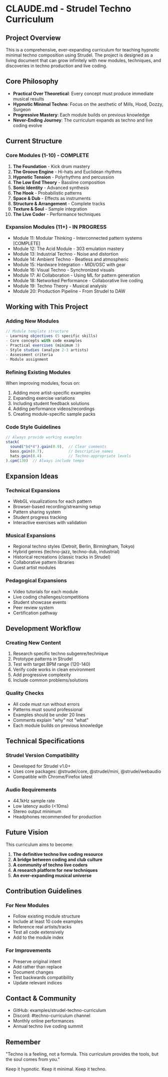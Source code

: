 # CLAUDE.md - Strudel Techno Curriculum

## Project Overview

This is a comprehensive, ever-expanding curriculum for teaching hypnotic minimal techno composition using Strudel. The project is designed as a living document that can grow infinitely with new modules, techniques, and discoveries in techno production and live coding.

## Core Philosophy

- **Practical Over Theoretical**: Every concept must produce immediate musical results
- **Hypnotic Minimal Techno**: Focus on the aesthetic of Mills, Hood, Dozzy, Surgeon
- **Progressive Mastery**: Each module builds on previous knowledge
- **Never-Ending Journey**: The curriculum expands as techno and live coding evolve

## Current Structure

### Core Modules (1-10) - COMPLETE
1. **The Foundation** - Kick drum mastery
2. **The Groove Engine** - Hi-hats and Euclidean rhythms
3. **Hypnotic Tension** - Polyrhythms and percussion
4. **The Low End Theory** - Bassline composition
5. **Sonic Identity** - Advanced synthesis
6. **The Hook** - Probabilistic patterns
7. **Space & Dub** - Effects as instruments
8. **Structure & Arrangement** - Complete tracks
9. **Texture & Soul** - Sample integration
10. **The Live Coder** - Performance techniques

### Expansion Modules (11+) - IN PROGRESS
- Module 11: Modular Thinking - Interconnected pattern systems [COMPLETE]
- Module 12: The Acid Module - 303 emulation mastery
- Module 13: Industrial Techno - Noise and distortion
- Module 14: Ambient Techno - Beatless and atmospheric
- Module 15: Hardware Integration - MIDI/OSC with gear
- Module 16: Visual Techno - Synchronized visuals
- Module 17: AI Collaboration - Using ML for pattern generation
- Module 18: Networked Performance - Collaborative live coding
- Module 19: Techno Theory - Musical analysis
- Module 20: Production Pipeline - From Strudel to DAW

## Working with This Project

### Adding New Modules
```javascript
// Module template structure
- Learning objectives (5 specific skills)
- Core concepts with code examples
- Practical exercises (minimum 3)
- Style studies (analyze 2-3 artists)
- Assessment criteria
- Module assignment
```

### Refining Existing Modules
When improving modules, focus on:
1. Adding more artist-specific examples
2. Expanding exercise variations
3. Including student feedback solutions
4. Adding performance videos/recordings
5. Creating module-specific sample packs

### Code Style Guidelines
```javascript
// Always provide working examples
stack(
  sound("bd*4").gain(0.9),  // Clear comments
  bass.gain(0.7),           // Descriptive names
  hats.gain(0.4)            // Techno-appropriate levels
).cpm(130)  // Always include tempo
```

## Expansion Ideas

### Technical Expansions
- WebGL visualizations for each pattern
- Browser-based recording/streaming setup
- Pattern sharing system
- Student progress tracking
- Interactive exercises with validation

### Musical Expansions
- Regional techno styles (Detroit, Berlin, Birmingham, Tokyo)
- Hybrid genres (techno-jazz, techno-dub, industrial)
- Historical recreations (classic tracks in Strudel)
- Collaborative pattern libraries
- Guest artist modules

### Pedagogical Expansions
- Video tutorials for each module
- Live coding challenges/competitions
- Student showcase events
- Peer review system
- Certification pathway

## Development Workflow

### Creating New Content
1. Research specific techno subgenre/technique
2. Prototype patterns in Strudel
3. Test with target BPM range (120-140)
4. Verify code works in clean environment
5. Add progressive complexity
6. Include common problems/solutions

### Quality Checks
- All code must run without errors
- Patterns must sound professional
- Examples should be under 20 lines
- Comments explain "why" not "what"
- Each module builds on previous knowledge

## Technical Specifications

### Strudel Version Compatibility
- Developed for Strudel v1.0+
- Uses core packages: @strudel/core, @strudel/mini, @strudel/webaudio
- Compatible with Chrome/Firefox latest

### Audio Requirements
- 44.1kHz sample rate
- Low latency audio (<10ms)
- Stereo output minimum
- Headphones recommended for production

## Future Vision

This curriculum aims to become:
1. **The definitive techno live coding resource**
2. **A bridge between coding and club culture**
3. **A community of techno live coders**
4. **A research platform for new techniques**
5. **An ever-expanding musical universe**

## Contribution Guidelines

### For New Modules
- Follow existing module structure
- Include at least 10 code examples
- Reference real artists/tracks
- Test all code extensively
- Add to the module index

### For Improvements
- Preserve original intent
- Add rather than replace
- Document changes
- Test backwards compatibility
- Update relevant indices

## Contact & Community

- GitHub: examples/strudel-techno-curriculum
- Discord: #techno-curriculum channel
- Monthly online performances
- Annual techno live coding summit

## Remember

"Techno is a feeling, not a formula. This curriculum provides the tools, but the soul comes from you."

Keep it hypnotic. Keep it minimal. Keep it techno.